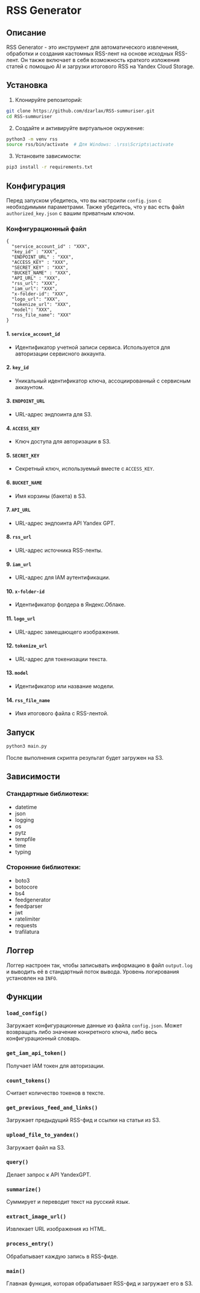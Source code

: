 # RSS Generator

## Описание

RSS Generator - это инструмент для автоматического извлечения, обработки и создания кастомных RSS-лент на основе исходных RSS-лент. Он также включает в себя возможность краткого изложения статей с помощью AI и загрузки итогового RSS на Yandex Cloud Storage.

## Установка

1. Клонируйте репозиторий:

```bash
git clone https://github.com/dzarlax/RSS-summuriser.git
cd RSS-summuriser
```

2. Создайте и активируйте виртуальное окружение:

```bash
python3 -m venv rss
source rss/bin/activate  # Для Windows: .\rss\Scripts\activate
 ```

3. Установите зависимости:

```bash
pip3 install -r requirements.txt
```

## Конфигурация

Перед запуском убедитесь, что вы настроили `config.json` с необходимыми параметрами. Также убедитесь, что у вас есть файл `authorized_key.json` с вашим приватным ключом.
### Конфигурационный файл

```
{
  "service_account_id" : "XXX",
  "key_id" : "XXX",
  "ENDPOINT_URL" : "XXX",
  "ACCESS_KEY" : "XXX",
  "SECRET_KEY" : "XXX",
  "BUCKET_NAME" : "XXX",
  "API_URL" : "XXX",
  "rss_url": "XXX",
  "iam_url": "XXX",
  "x-folder-id": "XXX",
  "logo_url": "XXX",
  "tokenize_url": "XXX",
  "model": "XXX",
  "rss_file_name": "XXX"
}
```
#### 1. `service_account_id`
- Идентификатор учетной записи сервиса. Используется для авторизации сервисного аккаунта.

#### 2. `key_id`
- Уникальный идентификатор ключа, ассоциированный с сервисным аккаунтом.

#### 3. `ENDPOINT_URL`
- URL-адрес эндпоинта для S3.

#### 4. `ACCESS_KEY`
- Ключ доступа для авторизации в S3.

#### 5. `SECRET_KEY`
- Секретный ключ, используемый вместе с `ACCESS_KEY`.

#### 6. `BUCKET_NAME`
- Имя корзины (бакета) в S3.

#### 7. `API_URL`
- URL-адрес эндпоинта API Yandex GPT.

#### 8. `rss_url`
- URL-адрес источника RSS-ленты.

#### 9. `iam_url`
- URL-адрес для IAM аутентификации.

#### 10. `x-folder-id`
- Идентификатор фолдера в Яндекс.Облаке.

#### 11. `logo_url`
- URL-адрес замещающего изображения.

#### 12. `tokenize_url`
- URL-адрес для токенизации текста.

#### 13. `model`
- Идентификатор или название модели.

#### 14. `rss_file_name`
- Имя итогового файла с RSS-лентой.


## Запуск

```bash
python3 main.py
```

После выполнения скрипта результат будет загружен на S3.


## Зависимости

### Стандартные библиотеки:
- datetime 
- json
- logging
- os
- pytz
- tempfile
- time
- typing 

### Сторонние библиотеки:
- boto3
- botocore 
- bs4 
- feedgenerator 
- feedparser
- jwt
- ratelimiter 
- requests
- trafilatura

## Логгер

Логгер настроен так, чтобы записывать информацию в файл `output.log` и выводить её в стандартный поток вывода. Уровень логирования установлен на `INFO`.

## Функции

### `load_config()`

Загружает конфигурационные данные из файла `config.json`. Может возвращать либо значение конкретного ключа, либо весь конфигурационный словарь.

### `get_iam_api_token()`

Получает IAM токен для авторизации.

### `count_tokens()`

Считает количество токенов в тексте.

### `get_previous_feed_and_links()`

Загружает предыдущий RSS-фид и ссылки на статьи из S3.

### `upload_file_to_yandex()`

Загружает файл на S3.

### `query()`

Делает запрос к API YandexGPT.

### `summarize()`

Суммирует и переводит текст на русский язык.

### `extract_image_url()`

Извлекает URL изображения из HTML.

### `process_entry()`

Обрабатывает каждую запись в RSS-фиде.

### `main()`

Главная функция, которая обрабатывает RSS-фид и загружает его в S3.

